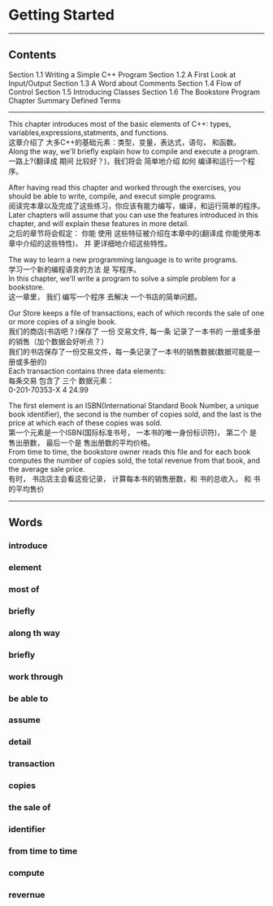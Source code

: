 # Getting Started
---
## Contents
  Section 1.1 Writing a Simple C++ Program
  Section 1.2 A First Look at Input/Output
  Section 1.3 A Word about Comments
  Section 1.4 Flow of Control
  Section 1.5 Introducing Classes
  Section 1.6 The Bookstore Program
  Chapter Summary
  Defined Terms

---
This chapter introduces most of the basic elements of C++: types, variables,expressions,statments, and functions.  
这章介绍了 大多C++的基础元素：类型，变量，表达式，语句， 和函数。  
Along the way, we'll briefly explain how to compile and execute a program.  
一路上?(翻译成 期间 比较好？)，我们将会 简单地介绍 如何 编译和运行一个程序。  

After having read this chapter and worked through the exercises, you should be able to write, compile, and execut simple programs.  
阅读完本章以及完成了这些练习，你应该有能力编写，编译，和运行简单的程序。  
Later chapters will assume that you can use the features introduced in this chapter, and will explain these features in more detail.  
之后的章节将会假定： 你能 使用 这些特征被介绍在本章中的(翻译成 你能使用本章中介绍的这些特性)， 并 更详细地介绍这些特性。  

The way to learn a new programming language is to write programs.  
学习一个新的编程语言的方法 是 写程序。  
In this chapter, we'll write a program to solve a simple problem for a bookstore.  
这一章里， 我们 编写一个程序  去解决 一个书店的简单问题。  

Our Store keeps a file of transactions, each of which records the sale of one or more copies of a single book.  
我们的商店(书店吧？)保存了 一份 交易文件,  每一条 记录了一本书的 一册或多册 的销售（加个数据会好听点？）  
我们的书店保存了一份交易文件，每一条记录了一本书的销售数据(数据可能是一册或多册的)  
Each transaction contains three data elements:  
每条交易 包含了 三个 数据元素：  
    0-201-70353-X 4 24.99  

The first element is an ISBN(International Standard Book Number, a unique book identifier), the second is the number of copies sold, and the last is the price at which each of these copies was sold.  
第一个元素是一个ISBN(国际标准书号， 一本书的唯一身份标识符)， 第二个 是 售出册数， 最后一个是 售出册数的平均价格。  
From time to time, the bookstore owner reads this file and for each book computes the number of copies sold, the total revenue from that book, and the average sale price.  
有时， 书店店主会看这些记录， 计算每本书的销售册数，和 书的总收入， 和 书的平均售价


---
## Words
### introduce
### element
### most of
### briefly
### along th way
### briefly
### work through
### be able to
### assume
### detail
### transaction
### copies
### the sale of
### identifier
### from time to time
### compute
### revernue
